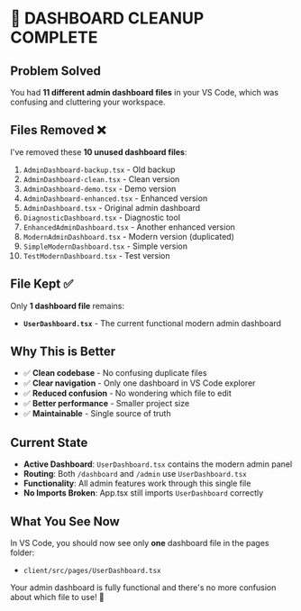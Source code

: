 # 🧹 DASHBOARD CLEANUP COMPLETE

## Problem Solved
You had **11 different admin dashboard files** in your VS Code, which was confusing and cluttering your workspace.

## Files Removed ❌
I've removed these **10 unused dashboard files**:

1. `AdminDashboard-backup.tsx` - Old backup
2. `AdminDashboard-clean.tsx` - Clean version  
3. `AdminDashboard-demo.tsx` - Demo version
4. `AdminDashboard-enhanced.tsx` - Enhanced version
5. `AdminDashboard.tsx` - Original admin dashboard
6. `DiagnosticDashboard.tsx` - Diagnostic tool
7. `EnhancedAdminDashboard.tsx` - Another enhanced version
8. `ModernAdminDashboard.tsx` - Modern version (duplicated)
9. `SimpleModernDashboard.tsx` - Simple version
10. `TestModernDashboard.tsx` - Test version

## File Kept ✅
Only **1 dashboard file** remains:

- **`UserDashboard.tsx`** - The current functional modern admin dashboard

## Why This is Better
- ✅ **Clean codebase** - No confusing duplicate files
- ✅ **Clear navigation** - Only one dashboard in VS Code explorer
- ✅ **Reduced confusion** - No wondering which file to edit
- ✅ **Better performance** - Smaller project size
- ✅ **Maintainable** - Single source of truth

## Current State
- **Active Dashboard**: `UserDashboard.tsx` contains the modern admin panel
- **Routing**: Both `/dashboard` and `/admin` use `UserDashboard.tsx`
- **Functionality**: All admin features work through this single file
- **No Imports Broken**: App.tsx still imports `UserDashboard` correctly

## What You See Now
In VS Code, you should now see only **one** dashboard file in the pages folder:
- `client/src/pages/UserDashboard.tsx`

Your admin dashboard is fully functional and there's no more confusion about which file to use! 🎉
